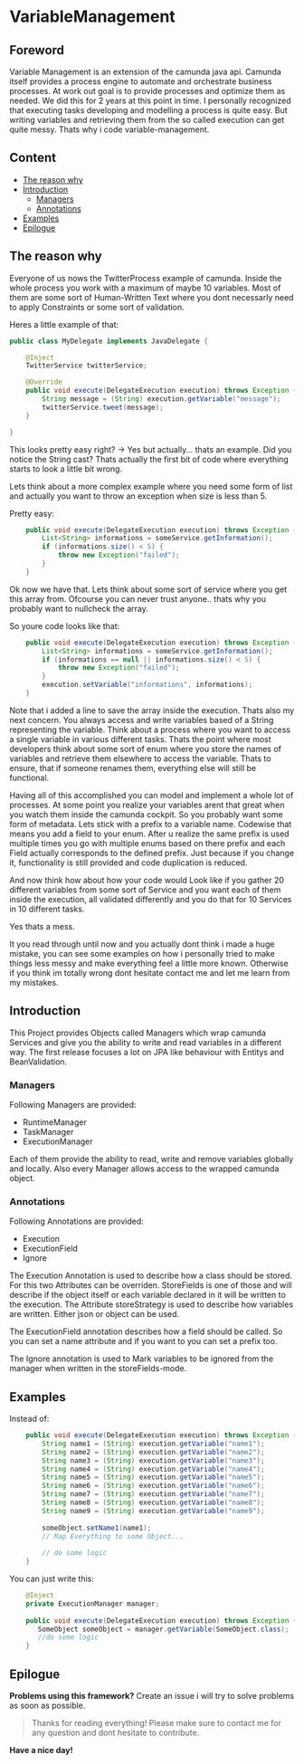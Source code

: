 # VariableManagement

## Foreword

Variable Management is an extension of the camunda java api.
Camunda itself provides a process engine to automate and orchestrate business processes. At work out goal is to provide processes and optimize them as needed.
We did this for 2 years at this point in time.
I personally recognized that executing tasks developing and modelling a process is quite easy. But writing variables and retrieving them from the so called execution can get quite messy. Thats why i code variable-management.

## Content

- [The reason why](#the-reason-why)
- [Introduction](#introduction)
    - [Managers](#managers)
    - [Annotations](#annotations)
- [Examples](#examples)
- [Epilogue](#epilogue)


## The reason why

Everyone of us nows the TwitterProcess example of camunda. Inside the whole process you work with a maximum of maybe 10 variables. Most of them are some sort of Human-Written Text where you dont necessarly need to apply Constraints or some sort of validation.

Heres a little example of that:

```java
public class MyDelegate implements JavaDelegate {

    @Inject
    TwitterService twitterService;

    @Override
    public void execute(DelegateExecution execution) throws Exception {
        String message = (String) execution.getVariable("message");
        twitterService.tweet(message);
    }

}
```

This looks pretty easy right?
-> Yes but actually... thats an example.
Did you notice the String cast? Thats actually the first bit of code where everything starts to look a little bit wrong.

Lets think about a more complex example where you need some form of list and actually you want to throw an exception when size is less than 5.

Pretty easy:

```java
    public void execute(DelegateExecution execution) throws Exception {
        List<String> informations = someService.getInformation();
        if (informations.size() < 5) {
            throw new Exception("failed");
        }
    }
```

Ok now we have that. Lets think about some sort of service where you get this array from. Ofcourse you can never trust anyone.. thats why you probably want to nullcheck the array.

So youre code looks like that:

```java
    public void execute(DelegateExecution execution) throws Exception {
        List<String> informations = someService.getInformation();
        if (informations == null || informations.size() < 5) {
            throw new Exception("failed");
        }
        execution.setVariable("informations", informations);
    }
```

Note that i added a line to save the array inside the execution. Thats also my next concern. You always access and write variables based of a String representing the variable. Think about a process where you want to access a single variable in various different tasks. Thats the point where most developers think about some sort of enum where you store the names of variables and retrieve them elsewhere to access the variable. Thats to ensure, that if someone renames them, everything else will still be functional.

Having all of this accomplished you can model and implement a whole lot of processes.
At some point you realize your variables arent that great when you watch them inside the camunda cockpit. So you probably want some form of metadata. Lets stick with a prefix to a variable name.
Codewise that means you add a field to your enum. After u realize the same prefix is used multiple times you go with multiple enums based on there prefix and each Field actually corresponds to the defined prefix. Just because if you change it, functionality is still provided and code duplication is reduced.

And now think how about how your code would Look like if you gather 20 different variables from some sort of Service and you want each of them inside the execution, all validated differently and you do that for 10 Services in 10 different tasks.

Yes thats a mess.

It you read through until now and you actually dont think i made a huge mistake, you can see some examples on how i personally tried to make things less messy and make everything feel a little more known.
Otherwise if you think im totally wrong dont hesitate contact me and let me learn from my mistakes.

## Introduction

This Project provides Objects called Managers which wrap camunda Services and give you the ability to write and read variables in a different way.
The first release focuses a lot on JPA like behaviour with Entitys and BeanValidation.

### Managers

Following Managers are provided:
 - RuntimeManager
 - TaskManager
 - ExecutionManager

Each of them provide the ability to read, write and remove variables globally and locally. Also every Manager allows access to the wrapped camunda object.

### Annotations

Following Annotations are provided:
 - Execution
 - ExecutionField
 - Ignore

The Execution Annotation is used to describe how a class should be stored. 
For this two Attributes can be overriden.
StoreFields is one of those and will describe if the object itself or each variable declared in it will be written to the execution. The Attribute storeStrategy is used to describe how variables are written. Either json or object can be used.

The ExecutionField annotation describes how a field should be called. So you can set a name attribute and if you want to you can set a prefix too.

The Ignore annotation is used to Mark variables to be ignored from the manager when written in the storeFields-mode.

## Examples

Instead of:

```java
    public void execute(DelegateExecution execution) throws Exception {
        String name1 = (String) execution.getVariable("name1");
        String name2 = (String) execution.getVariable("name2");
        String name3 = (String) execution.getVariable("name3");
        String name4 = (String) execution.getVariable("name4");
        String name5 = (String) execution.getVariable("name5");
        String name6 = (String) execution.getVariable("name6");
        String name7 = (String) execution.getVariable("name7");
        String name8 = (String) execution.getVariable("name8");
        String name9 = (String) execution.getVariable("name9");
     
        someObject.setName1(name1);
        // Map Everything to some Object...
        
        // do some logic
    }
```

You can just write this:

```java
    @Inject
    private ExecutionManager manager;
    
    public void execute(DelegateExecution execution) throws Exception {
       SomeObject someObject = manager.getVariable(SomeObject.class);
       //do some logic
    }
```

## Epilogue

**Problems using this framework?**
 Create an issue i will try to solve problems as soon as possible.

> Thanks for reading everything!
> Please make sure to contact me for any question and dont hesitate to contribute.

**Have a nice day!**
